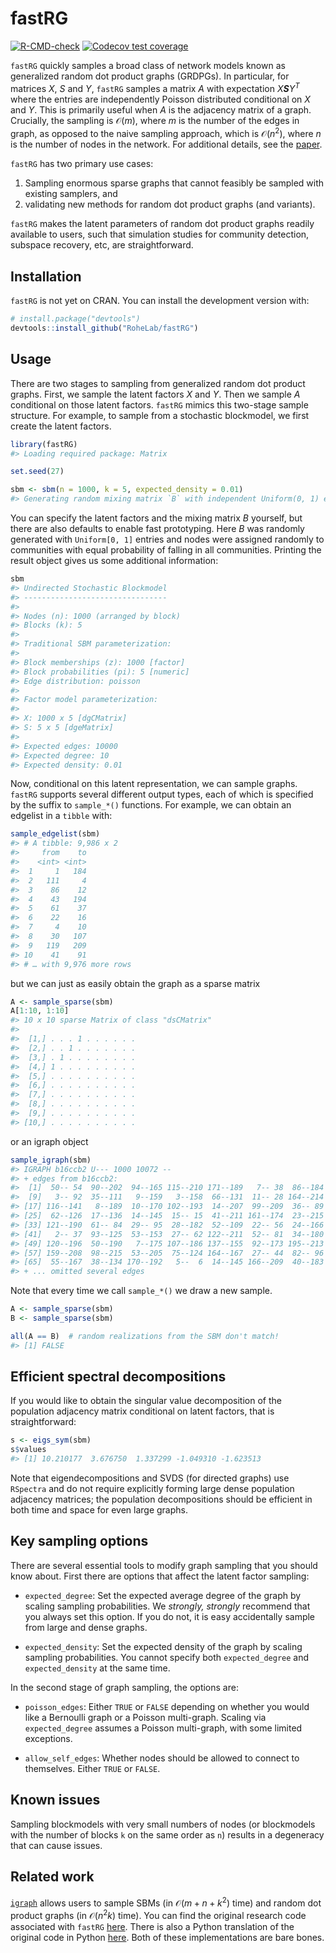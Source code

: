 
<!-- README.md is generated from README.Rmd. Please edit that file -->

# fastRG

<!-- badges: start -->

[![R-CMD-check](https://github.com/RoheLab/fastRG/workflows/R-CMD-check/badge.svg)](https://github.com/RoheLab/fastRG/actions)
[![Codecov test
coverage](https://codecov.io/gh/RoheLab/fastRG/branch/main/graph/badge.svg)](https://codecov.io/gh/RoheLab/fastRG?branch=main)
<!-- badges: end -->

`fastRG` quickly samples a broad class of network models known as
generalized random dot product graphs (GRDPGs). In particular, for
matrices *X*, *S* and *Y*, `fastRG` samples a matrix *A* with
expectation *X**S**Y*<sup>*T*</sup> where the entries are independently
Poisson distributed conditional on *X* and *Y*. This is primarily useful
when *A* is the adjacency matrix of a graph. Crucially, the sampling is
𝒪(*m*), where *m* is the number of the edges in graph, as opposed to the
naive sampling approach, which is 𝒪(*n*<sup>2</sup>), where *n* is the
number of nodes in the network. For additional details, see the
[paper](https://arxiv.org/abs/1703.02998).

`fastRG` has two primary use cases:

1.  Sampling enormous sparse graphs that cannot feasibly be sampled with
    existing samplers, and
2.  validating new methods for random dot product graphs (and variants).

`fastRG` makes the latent parameters of random dot product graphs
readily available to users, such that simulation studies for community
detection, subspace recovery, etc, are straightforward.

## Installation

`fastRG` is not yet on CRAN. You can install the development version
with:

``` r
# install.package("devtools")
devtools::install_github("RoheLab/fastRG")
```

## Usage

There are two stages to sampling from generalized random dot product
graphs. First, we sample the latent factors *X* and *Y*. Then we sample
*A* conditional on those latent factors. `fastRG` mimics this two-stage
sample structure. For example, to sample from a stochastic blockmodel,
we first create the latent factors.

``` r
library(fastRG)
#> Loading required package: Matrix

set.seed(27)

sbm <- sbm(n = 1000, k = 5, expected_density = 0.01)
#> Generating random mixing matrix `B` with independent Uniform(0, 1) entries. This distribution may change in the future. Explicitly set `B` for reproducible results.
```

You can specify the latent factors and the mixing matrix *B* yourself,
but there are also defaults to enable fast prototyping. Here *B* was
randomly generated with `Uniform[0, 1]` entries and nodes were assigned
randomly to communities with equal probability of falling in all
communities. Printing the result object gives us some additional
information:

``` r
sbm
#> Undirected Stochastic Blockmodel
#> --------------------------------
#> 
#> Nodes (n): 1000 (arranged by block)
#> Blocks (k): 5
#> 
#> Traditional SBM parameterization:
#> 
#> Block memberships (z): 1000 [factor] 
#> Block probabilities (pi): 5 [numeric] 
#> Edge distribution: poisson
#> 
#> Factor model parameterization:
#> 
#> X: 1000 x 5 [dgCMatrix] 
#> S: 5 x 5 [dgeMatrix] 
#> 
#> Expected edges: 10000
#> Expected degree: 10
#> Expected density: 0.01
```

Now, conditional on this latent representation, we can sample graphs.
`fastRG` supports several different output types, each of which is
specified by the suffix to `sample_*()` functions. For example, we can
obtain an edgelist in a `tibble` with:

``` r
sample_edgelist(sbm)
#> # A tibble: 9,986 x 2
#>     from    to
#>    <int> <int>
#>  1     1   184
#>  2   111     4
#>  3    86    12
#>  4    43   194
#>  5    61    37
#>  6    22    16
#>  7     4    10
#>  8    30   107
#>  9   119   209
#> 10    41    91
#> # … with 9,976 more rows
```

but we can just as easily obtain the graph as a sparse matrix

``` r
A <- sample_sparse(sbm)
A[1:10, 1:10]
#> 10 x 10 sparse Matrix of class "dsCMatrix"
#>                          
#>  [1,] . . . 1 . . . . . .
#>  [2,] . . 1 . . . . . . .
#>  [3,] . 1 . . . . . . . .
#>  [4,] 1 . . . . . . . . .
#>  [5,] . . . . . . . . . .
#>  [6,] . . . . . . . . . .
#>  [7,] . . . . . . . . . .
#>  [8,] . . . . . . . . . .
#>  [9,] . . . . . . . . . .
#> [10,] . . . . . . . . . .
```

or an igraph object

``` r
sample_igraph(sbm)
#> IGRAPH b16ccb2 U--- 1000 10072 -- 
#> + edges from b16ccb2:
#>  [1]  50-- 54  90--202  94--165 115--210 171--189   7-- 38  86--184  91--215
#>  [9]   3-- 92  35--111   9--159   3--158  66--131  11-- 28 164--214  48--163
#> [17] 116--141   8--189  10--170 102--193  14--207  99--209  36-- 89  72--213
#> [25]  62--126  17--136  14--145  15-- 15  41--211 161--174  23--215   5--132
#> [33] 121--190  61-- 84  29-- 95  28--182  52--109  22-- 56  24--166  14--109
#> [41]   2-- 37  93--125  53--153  27-- 62 122--211  52-- 81  34--180  12-- 93
#> [49] 120--196  50--190   7--175 107--186 137--155  92--173 195--213   2--163
#> [57] 159--208  98--215  53--205  75--124 164--167  27-- 44  82-- 96 177--188
#> [65]  55--167  38--134 170--192   5--  6  14--145 166--209  40--183  66--138
#> + ... omitted several edges
```

Note that every time we call `sample_*()` we draw a new sample.

``` r
A <- sample_sparse(sbm)
B <- sample_sparse(sbm)

all(A == B)  # random realizations from the SBM don't match!
#> [1] FALSE
```

## Efficient spectral decompositions

If you would like to obtain the singular value decomposition of the
population adjacency matrix conditional on latent factors, that is
straightforward:

``` r
s <- eigs_sym(sbm)
s$values
#> [1] 10.210177  3.676750  1.337299 -1.049310 -1.623513
```

Note that eigendecompositions and SVDS (for directed graphs) use
`RSpectra` and do not require explicitly forming large dense population
adjacency matrices; the population decompositions should be efficient in
both time and space for even large graphs.

## Key sampling options

There are several essential tools to modify graph sampling that you
should know about. First there are options that affect the latent factor
sampling:

-   `expected_degree`: Set the expected average degree of the graph by
    scaling sampling probabilities. We *strongly, strongly* recommend
    that you always set this option. If you do not, it is easy
    accidentally sample from large and dense graphs.

-   `expected_density`: Set the expected density of the graph by scaling
    sampling probabilities. You cannot specify both `expected_degree`
    and `expected_density` at the same time.

In the second stage of graph sampling, the options are:

-   `poisson_edges`: Either `TRUE` or `FALSE` depending on whether you
    would like a Bernoulli graph or a Poisson multi-graph. Scaling via
    `expected_degree` assumes a Poisson multi-graph, with some limited
    exceptions.

-   `allow_self_edges`: Whether nodes should be allowed to connect to
    themselves. Either `TRUE` or `FALSE`.

## Known issues

Sampling blockmodels with very small numbers of nodes (or blockmodels
with the number of blocks `k` on the same order as `n`) results in a
degeneracy that can cause issues.

## Related work

[`igraph`](https://igraph.org/r/) allows users to sample SBMs (in
𝒪(*m* + *n* + *k*<sup>2</sup>) time) and random dot product graphs (in
𝒪(*n*<sup>2</sup>*k*) time). You can find the original research code
associated with `fastRG`
[here](https://github.com/raningtky/sampleRDPG). There is also a Python
translation of the original code in Python
[here](https://github.com/yunjhongwu/matrix-routines/blob/master/fastRG.py).
Both of these implementations are bare bones.
